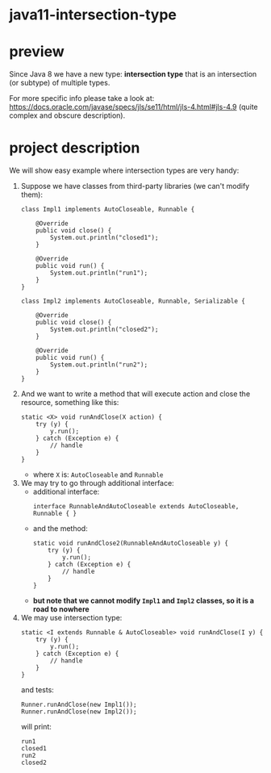 # java11-intersection-type

# preview
Since Java 8 we have a new type: **intersection type** that is an intersection (or subtype) of multiple types.

For more specific info please take a look at: https://docs.oracle.com/javase/specs/jls/se11/html/jls-4.html#jls-4.9
(quite complex and obscure description).

# project description
We will show easy example where intersection types are very handy:
1. Suppose we have classes from third-party libraries (we can't modify them):
    ```
    class Impl1 implements AutoCloseable, Runnable {
    
        @Override
        public void close() {
            System.out.println("closed1");
        }
    
        @Override
        public void run() {
            System.out.println("run1");
        }
    }
    ```
    ```
    class Impl2 implements AutoCloseable, Runnable, Serializable {
    
        @Override
        public void close() {
            System.out.println("closed2");
        }
    
        @Override
        public void run() {
            System.out.println("run2");
        }
    }
    ```
1. And we want to write a method that will execute action and close the resource, something like this:
    ```
    static <X> void runAndClose(X action) {
        try (y) {
            y.run();
        } catch (Exception e) {
            // handle
        }
    }
    ```
    * where `X` is: `AutoCloseable` and `Runnable`
1. We may try to go through additional interface:
    * additional interface:
        ```
        interface RunnableAndAutoCloseable extends AutoCloseable, Runnable { }
        ```
    * and the method:
        ```
        static void runAndClose2(RunnableAndAutoCloseable y) {
            try (y) {
                y.run();
            } catch (Exception e) {
                // handle
            }
        }
        ```
    * **but note that we cannot modify `Impl1` and `Impl2` classes, so it is a road to nowhere**
1. We may use intersection type:
    ```
    static <I extends Runnable & AutoCloseable> void runAndClose(I y) {
        try (y) {
            y.run();
        } catch (Exception e) {
            // handle
        }
    }
    ```
    and tests:
    ```
    Runner.runAndClose(new Impl1());
    Runner.runAndClose(new Impl2());
    ```
    will print:
    ```
    run1
    closed1
    run2
    closed2
    ```